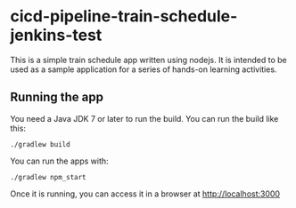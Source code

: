 # cicd-pipeline-train-schedule-jenkins-test

This is a simple train schedule app written using nodejs. It is intended to be used as a sample application for a series of hands-on learning activities.

## Running the app

You need a Java JDK 7 or later to run the build. You can run the build like this:

    ./gradlew build

You can run the apps with:

    ./gradlew npm_start

Once it is running, you can access it in a browser at [http://localhost:3000](http://localhost:3000)
